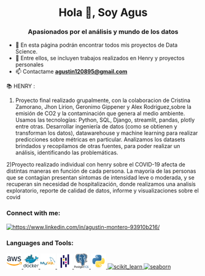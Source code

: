 <h1 align="center">Hola 👋, Soy Agus</h1>
<h3 align="center">Apasionados por el análisis y mundo de los datos</h3>


- 💬 En esta página podrán encontrar todos mis proyectos de Data Science.
- 💼 Entre ellos, se incluyen trabajos realizados en Henry y proyectos personales
- 📫 Contactame **agustin120895@gmail.com**

📚 HENRY :


1) Proyecto final realizado grupalmente, con la colaboracion de Cristina Zamorano, Jhon Lirion, Geronimo Gippener y Alex Rodriguez,sobre la emisión de CO2 y la contaminación que genera al medio ambiente. Usamos las tecnologías: Python, SQL, Django, streamlit, pandas, plotly entre otras. 
Desarrollar ingeniería de datos (como se obtienen y transforman los datos), datawarehouse y machine learning para realizar predicciones sobre métricas en particular.
Analizamos los datasets brindados y recopilamos de otras fuentes, para poder realizar un análisis, identificando las problemáticas.


2)Proyecto realizado individual con henry sobre el COVID-19 afecta de distintas maneras en función de cada persona. La mayoría de las personas que se contagian presentan síntomas de intensidad leve o moderada, y se recuperan sin necesidad de hospitalización, donde realizamos una analisís exploratorio, reporte de calidad de datos, informe y visualizaciones sobre el covid



<h3 align="left">Connect with me:</h3>
<p align="left">
<a href="https://linkedin.com/in/https://www.linkedin.com/in/agustin-montero-93910b216/" target="blank"><img align="center" src="https://raw.githubusercontent.com/rahuldkjain/github-profile-readme-generator/master/src/images/icons/Social/linked-in-alt.svg" alt="https://www.linkedin.com/in/agustin-montero-93910b216/" height="30" width="40" /></a>
</p>

<h3 align="left">Languages and Tools:</h3>
<p align="left"> <a href="https://aws.amazon.com" target="_blank" rel="noreferrer"> <img src="https://raw.githubusercontent.com/devicons/devicon/master/icons/amazonwebservices/amazonwebservices-original-wordmark.svg" alt="aws" width="40" height="40"/> </a> <a href="https://www.docker.com/" target="_blank" rel="noreferrer"> <img src="https://raw.githubusercontent.com/devicons/devicon/master/icons/docker/docker-original-wordmark.svg" alt="docker" width="40" height="40"/> </a> <a href="https://www.mysql.com/" target="_blank" rel="noreferrer"> <img src="https://raw.githubusercontent.com/devicons/devicon/master/icons/mysql/mysql-original-wordmark.svg" alt="mysql" width="40" height="40"/> </a> <a href="https://pandas.pydata.org/" target="_blank" rel="noreferrer"> <img src="https://raw.githubusercontent.com/devicons/devicon/2ae2a900d2f041da66e950e4d48052658d850630/icons/pandas/pandas-original.svg" alt="pandas" width="40" height="40"/> </a> <a href="https://www.postgresql.org" target="_blank" rel="noreferrer"> <img src="https://raw.githubusercontent.com/devicons/devicon/master/icons/postgresql/postgresql-original-wordmark.svg" alt="postgresql" width="40" height="40"/> </a> <a href="https://www.python.org" target="_blank" rel="noreferrer"> <img src="https://raw.githubusercontent.com/devicons/devicon/master/icons/python/python-original.svg" alt="python" width="40" height="40"/> </a> <a href="https://scikit-learn.org/" target="_blank" rel="noreferrer"> <img src="https://upload.wikimedia.org/wikipedia/commons/0/05/Scikit_learn_logo_small.svg" alt="scikit_learn" width="40" height="40"/> </a> <a href="https://seaborn.pydata.org/" target="_blank" rel="noreferrer"> <img src="https://seaborn.pydata.org/_images/logo-mark-lightbg.svg" alt="seaborn" width="40" height="40"/> </a> </p>
